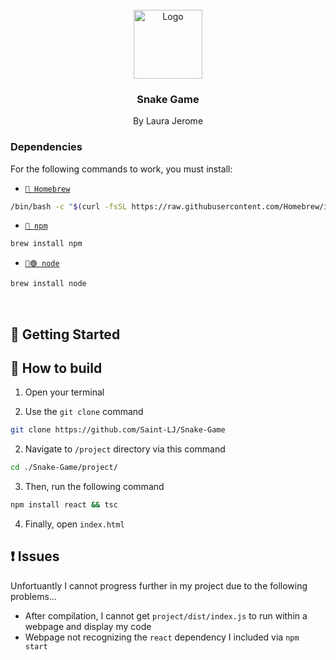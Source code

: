 <br />
<div align="center">
    <img src="https://cdn.iconscout.com/icon/premium/png-256-thumb/snake-game-8700200-7154211.png" alt="Logo" width="110" height="110">
  </a>

  <h3 align="center"><b>Snake Game</b></h3>

  <p align="center">
    By Laura Jerome
  </p>
</div>

### Dependencies

For the following commands to work, you must install:

* <a aria-label="Homebrew" href="https://brew.sh">`🍺 Homebrew`</a>
```sh
/bin/bash -c "$(curl -fsSL https://raw.githubusercontent.com/Homebrew/install/HEAD/install.sh)"
```
* <a aria-label="npm" href="https://www.npmjs.com">`🔴 npm`</a>
```sh
brew install npm
```
* <a aria-label="node" href="https://nodejs.org/en">`🔨🟢 node`</a>
```sh
brew install node
```

<br />

## 🚀 Getting Started


## 🔨 How to build

1. Open your terminal


2. Use the `git clone` command
```sh
git clone https://github.com/Saint-LJ/Snake-Game
```


2. Navigate to `/project` directory via this command
```sh
cd ./Snake-Game/project/
```


3. Then, run the following command
```sh
npm install react && tsc
```

4. Finally, open `index.html`




## ❗ Issues

Unfortuantly I cannot progress further in my project due to the following problems…
* After compilation, I cannot get `project/dist/index.js` to run within a webpage and display my code
* Webpage not recognizing the `react` dependency I included via `npm start`
